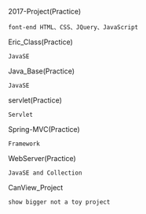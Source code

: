 2017-Project(Practice)
	
	font-end HTML、CSS、JQuery、JavaScript
	
Eric_Class(Practice)
	
	JavaSE
	
Java_Base(Practice)	

	JavaSE
	
servlet(Practice)

	Servlet

Spring-MVC(Practice)

	Framework

WebServer(Practice)

	JavaSE and Collection
	
CanView_Project
	
	show bigger not a toy project
	
